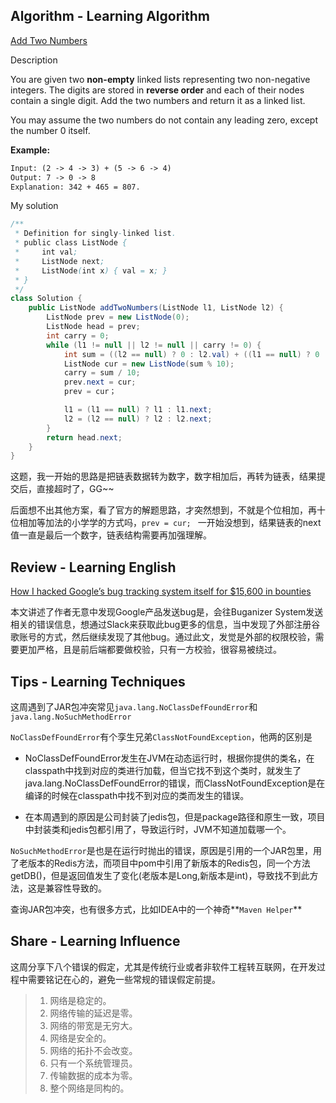 ## Algorithm - Learning Algorithm

[Add Two Numbers](https://leetcode.com/problems/add-two-numbers/description/)

Description

You are given two **non-empty** linked lists representing two non-negative integers. The digits are stored in **reverse order** and each of their nodes contain a single digit. Add the two numbers and return it as a linked list.

You may assume the two numbers do not contain any leading zero, except the number 0 itself.

**Example:**

```tex
Input: (2 -> 4 -> 3) + (5 -> 6 -> 4)
Output: 7 -> 0 -> 8
Explanation: 342 + 465 = 807.
```

My solution

```java
/**
 * Definition for singly-linked list.
 * public class ListNode {
 *     int val;
 *     ListNode next;
 *     ListNode(int x) { val = x; }
 * }
 */
class Solution {
    public ListNode addTwoNumbers(ListNode l1, ListNode l2) {
        ListNode prev = new ListNode(0);
        ListNode head = prev;
        int carry = 0;
        while (l1 != null || l2 != null || carry != 0) {
            int sum = ((l2 == null) ? 0 : l2.val) + ((l1 == null) ? 0 : l1.val) + carry;
            ListNode cur = new ListNode(sum % 10);
            carry = sum / 10;
            prev.next = cur;
            prev = cur；

            l1 = (l1 == null) ? l1 : l1.next;
            l2 = (l2 == null) ? l2 : l2.next;
        }
        return head.next;
    }
}
```

这题，我一开始的思路是把链表数据转为数字，数字相加后，再转为链表，结果提交后，直接超时了，GG~~

后面想不出其他方案，看了官方的解题思路，才突然想到，不就是个位相加，再十位相加等加法的小学学的方式吗，`prev = cur; ` 一开始没想到，结果链表的next值一直是最后一个数字，链表结构需要再加强理解。

## Review - Learning English

 [How I hacked Google’s bug tracking system itself for $15,600 in bounties](https://medium.freecodecamp.org/messing-with-the-google-buganizer-system-for-15-600-in-bounties-58f86cc9f9a5)

本文讲述了作者无意中发现Google产品发送bug是，会往Buganizer System发送相关的错误信息，想通过Slack来获取此bug更多的信息，当中发现了外部注册谷歌账号的方式，然后继续发现了其他bug。通过此文，发觉是外部的权限校验，需要更加严格，且是前后端都要做校验，只有一方校验，很容易被绕过。

## Tips - Learning Techniques

这周遇到了JAR包冲突常见`java.lang.NoClassDefFoundError`和`java.lang.NoSuchMethodError`

`NoClassDefFoundError`有个孪生兄弟`ClassNotFoundException`，他两的区别是

- NoClassDefFoundError发生在JVM在动态运行时，根据你提供的类名，在classpath中找到对应的类进行加载，但当它找不到这个类时，就发生了java.lang.NoClassDefFoundError的错误，而ClassNotFoundException是在编译的时候在classpath中找不到对应的类而发生的错误。

- 在本周遇到的原因是公司封装了jedis包，但是package路径和原生一致，项目中封装类和jedis包都引用了，导致运行时，JVM不知道加载哪一个。

`NoSuchMethodError`是也是在运行时抛出的错误，原因是引用的一个JAR包里，用了老版本的Redis方法，而项目中pom中引用了新版本的Redis包，同一个方法getDB()，但是返回值发生了变化(老版本是Long,新版本是int)，导致找不到此方法，这是兼容性导致的。

查询JAR包冲突，也有很多方式，比如IDEA中的一个神奇**`Maven Helper`** 

## Share - Learning Influence

这周分享下八个错误的假定，尤其是传统行业或者非软件工程转互联网，在开发过程中需要铭记在心的，避免一些常规的错误假定前提。

>1. 网络是稳定的。
>2. 网络传输的延迟是零。
>3. 网络的带宽是无穷大。
>4. 网络是安全的。
>5. 网络的拓扑不会改变。
>6. 只有一个系统管理员。
>7. 传输数据的成本为零。
>8. 整个网络是同构的。


